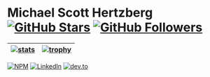 # Michael Scott Hertzberg [![GitHub Stars][stars-shield]][github-url] [![GitHub Followers][follow-shield]][github-url]


| [![stats](https://github-readme-stats.vercel.app/api?username=moimikey&show_icons=true)](https://github.com/ryo-ma/github-profile-trophy) | [![trophy](https://github-profile-trophy.vercel.app/?username=moimikey)](https://github.com/ryo-ma/github-profile-trophy) |
| --- | --- |

[![NPM][npm-image]][npm-url]
[![LinkedIn][linkedin-image]][linkedin-url]
[![dev.to][devto-image]][devto-url]

[npm-image]: https://img.shields.io/badge/npm-moimikey-CC3534
[npm-url]: https://npmjs.com/~moimikey
[linkedin-image]: https://img.shields.io/badge/linkedin-mshertzberg-0077B5
[linkedin-url]: https://linkedin.com/in/mshertzberg
[devto-image]: https://img.shields.io/badge/dev.to-moimikey-black
[devto-url]: https://dev.to/moimikey
[github-url]: https://github.com/moimikey
[follow-shield]: https://img.shields.io/github/followers/moimikey?label=Follow%20Me&style=social
[stars-shield]: https://img.shields.io/github/stars/moimikey?affiliations=OWNER&style=social
